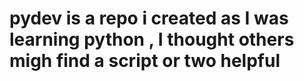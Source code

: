 # pydev is a repo i created as I was learning python , I thought others migh find a script or two helpful
